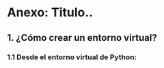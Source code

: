 # Anexo: Titulo..

## 1. ¿Cómo crear un entorno virtual?

### 1.1 Desde el entorno virtual de Python:
